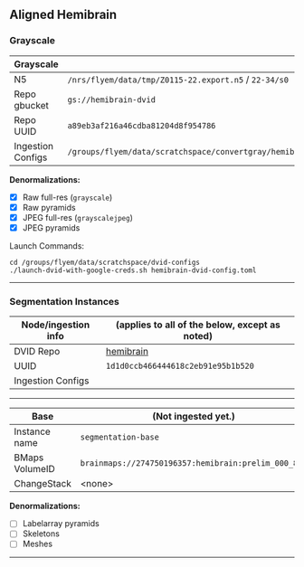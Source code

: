 Aligned Hemibrain
-----------------

### Grayscale

| Grayscale         |                                                                                |
|-------------------|--------------------------------------------------------------------------------|
| N5                | `/nrs/flyem/data/tmp/Z0115-22.export.n5` / `22-34/s0`                          |
| Repo gbucket      | `gs://hemibrain-dvid`                                                          |
| Repo UUID         | `a89eb3af216a46cdba81204d8f954786`                                             |
| Ingestion Configs | `/groups/flyem/data/scratchspace/convertgray/hemibrain`                        |

**Denormalizations:**

- [X] Raw full-res (`grayscale`)
- [X] Raw pyramids
- [X] JPEG full-res (`grayscalejpeg`)
- [X] JPEG pyramids

Launch Commands:

```
cd /groups/flyem/data/scratchspace/dvid-configs
./launch-dvid-with-google-creds.sh hemibrain-dvid-config.toml
```

---

### Segmentation Instances

| Node/ingestion info   | (applies to all of the below, except as noted)                                            |
|-----------------------|-------------------------------------------------------------------------------------------|
| DVID Repo             | [hemibrain](http://emdata3:8000/#/repo/1d1d0ccb466444618c2eb91e95b1b520)                  |
| UUID                  | `1d1d0ccb466444618c2eb91e95b1b520`                                                        |
| Ingestion Configs     |                                                                                           |

---


| Base                  |  (Not ingested yet.)                                                                      |
|-----------------------|-------------------------------------------------------------------------------------------|
| Instance name         | `segmentation-base`                                                                       |
| BMaps VolumeID        | `brainmaps://274750196357:hemibrain:prelim_000_8nm`                                       |
| ChangeStack           | \<none>                                                                                   | 

**Denormalizations:**

- [ ] Labelarray pyramids
- [ ] Skeletons
- [ ] Meshes

---

<!--

| FFN-Agglomerated      |                                                                                           |
|-----------------------|-------------------------------------------------------------------------------------------|
| Instance name         | `segmentation-`                                         |
| BMaps VolumeID        | `brainmaps://274750196357:hemibrain:prelim_000_8nm`                  |
| ChangeStack           | ``                                                      | 

**Denormalizations:**

- [ ] Labelarray pyramids
- [ ] Skeletons
- [ ] Meshes

---

| FFN+Celis-Agglomerated |                                                                                           |
|------------------------|-------------------------------------------------------------------------------------------|
| Instance name          | `segmentation-`       |
| BMaps VolumeID         | `brainmaps://274750196357:hemibrain:prelim_000_8nm`                  |
| ChangeStack            | ``                    | 

**Denormalizations:**

- [ ] Labelarray pyramids
- [ ] Skeletons
- [ ] Meshes

---

-->
